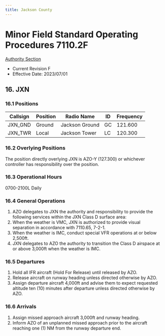 ```yaml
---
title: Jackson County
---
```


# Minor Field Standard Operating Procedures 7110.2F
[Authority Section](../../authority-sections/7110.2F-authority.md)
- Current Revision F
- Effective Date: 2023/07/01

## 16. JXN

### 16.1 Positions
| Callsign | Position | Radio Name | ID | Frequency |
| -- | -- | -- | -- | -- |
| JXN_GND | Ground | Jackson Ground | GC | 121.600 |
| JXN_TWR | Local | Jackson Tower | LC | 120.300 |

### 16.2 Overlying Positions
The position directly overlying JXN is AZO-Y (127.300) or whichever controller has responsibility over the position.


### 16.3 Operational Hours
0700-2100L Daily

### 16.4 General Operations
1. AZO delegates to JXN the authority and responsibility to provide the following services within the JXN Class D surface area:
2. When the weather is VMC, JXN is authorized to provide visual separation in accordance with 7110.65, 7-2-1.
3. When the weather is IMC, conduct special VFR operations at or below 2,500ft.
4. JXN delegates to AZO the authority to transition the Class D airspace at or above 3,000ft when the weather is IMC.


### 16.5 Departures
1. Hold all IFR aircraft (Hold For Release) until released by AZO.
2. Release aircraft on runway heading unless directed otherwise by AZO.
3. Assign departure aircraft 4,000ft and advise them to expect requested altitude ten (10) minutes after departure unless directed otherwise by AZO.


### 16.6 Arrivals
1. Assign missed approach aircraft 3,000ft and runway heading.
2. Inform AZO of an unplanned missed approach prior to the aircraft reaching one (1) NM from the runway departure end.

